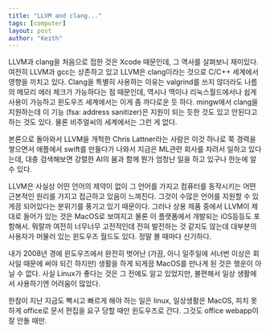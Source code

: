 ```yaml
---
title: "LLVM and clang..."
tags: [computer]
layout: post
author: "Keith"
---
```


LLVM과 clang을 처음으로 접한 것은 Xcode 때문인데, 그 역사를 살펴보니 재미있다. 여전히 LLVM과 gcc는 상존하고 있고 LLVM은 clang이라는 것으로 C/C++ 세계에서 영향을 끼치고 있다. Clang을 특별히 사용하는 이유는 valgrind를 쓰지 않더라도 나름의 메모리 에러 체크가 가능하다는 점 때문인데, 역시나 맥이나 리눅스월드에서나 쉽게 사용이 가능하고 윈도우즈 세계에서는 이게 좀 까다로운 듯 하다. mingw에서 clang을 지원하는데 이 기능 (fsa: address sanitizer)은 지원이 되는 듯한 것도 있고 안된다고 하는 것도 있다. 물론 비주얼씨의 세계에서는 그런 게 없다.

본론으로 돌아와서 LLVM을 개척한 Chris Lattner라는 사람은 이것 하나로 쭉 경력을 쌓으면서 애플에서 swift를 만들다가 나와서 지금은 ML관련 회사를 차려서 일하고 있다는데, 대충 검색해보면 강렬한 AI의 붐과 함께 뭔가 엄청난 일을 하고 있구나 한눈에 알 수 있다. 

LLVM은 사실상 어떤 언어의 제약이 없이 그 언어를 가지고 컴퓨터를 동작시키는 어떤 근본적인 원리를 가지고 접근하고 있음이 느껴진다. 그것이 수많은 언어를 지원할 수 있게끔 되어있다는 분위기를 풍기고 있기 때문이다. 그러나 상용 제품 중에서 LLVM이 제대로 들어가 있는 것은 MacOS로 보여지고 물론 이 플랫폼에서 개발되는 iOS등등도 포함해서. 뭐랄까 여전히 너무너무 고전적인데 전혀 발전하는 것 같지도 않는데 대부분의 사용자가 머물러 있는 윈도우즈 월드도 있다. 정말 볼 때마다 신기하다.

내가 2008년 경에 윈도우즈에서 완전히 벗어난 (가끔, 아니 일주일에 서너번 이상은 회사일 때문에 써야 되긴 하지만) 생활을 하게 되게끔 MacOS를 만나게 된 것은 행운이 아닐 수 없다. 사실 Linux가 좋다는 것은 그 전에도 알고 있었지만, 불편해서 일상 생활에서 사용하기엔 어려움이 많았다. 

한참이 지난 지금도 빡시고 빠르게 해야 하는 일은 linux, 일상생활은 MacOS, 피치 못하게 office로 문서 편집을 요구 당할 때만 윈도우즈로 간다. 그것도 office webapp이 잘 안돌 때만.
